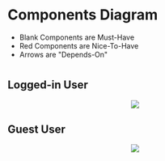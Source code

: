 ﻿# Components Diagram
- Blank Components are Must-Have
- Red Components are Nice-To-Have
- Arrows are "Depends-On"
#
## Logged-in User
<center><img src="https://i.imgur.com/PKFWWzG.jpg"/></center>


## Guest User
<center><img src="https://i.imgur.com/xGprltN.jpg"/></center>
